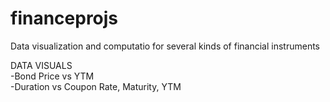 # financeprojs

Data visualization and computatio for several kinds of financial instruments

DATA VISUALS<br />
-Bond Price vs YTM<br />
-Duration vs Coupon Rate, Maturity, YTM

